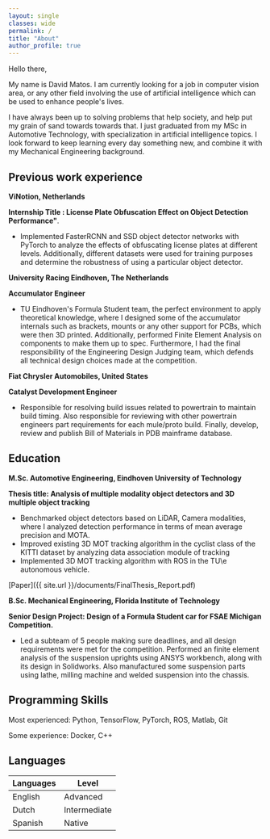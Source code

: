 ```yaml
---
layout: single
classes: wide
permalink: /
title: "About"
author_profile: true
---
```


Hello there, 

My name is David Matos. I am currently looking for a job in computer vision area, or any other field involving the use of artificial intelligence which can be used to enhance people's lives. 

I have always been up to solving problems that help society, and help put my grain of sand towards towards that. I just graduated from my MSc in Automotive Technology, with specialization in artificial intelligence topics. I look forward to keep learning every day something new, and combine it with my Mechanical Engineering background.  

## Previous work experience

**ViNotion, Netherlands**

**Internship Title : License Plate Obfuscation Effect on Object Detection Performance"**. 
* Implemented  FasterRCNN and SSD object detector networks with PyTorch to analyze the effects of obfuscating license plates  at different levels. Additionally, different datasets were used for training purposes and determine the robustness of using a particular object detector.

**University Racing Eindhoven, The Netherlands**

**Accumulator Engineer**

* TU Eindhoven's Formula Student team, the perfect environment to apply theoretical knowledge, where I designed some of the accumulator internals such as brackets, mounts or any other support for PCBs, which were then 3D printed. Additionally, performed Finite Element Analysis on components to make them up to spec. Furthermore, I had the final responsibility of the Engineering Design Judging team, which defends all technical design choices made at the competition.

**Fiat Chrysler Automobiles, United States**

**Catalyst Development Engineer**

* Responsible for resolving build issues related to powertrain to maintain build timing. Also responsible for reviewing with other powertrain engineers part requirements for each mule/proto build. Finally, develop, review and publish Bill of Materials in PDB mainframe database.


## Education
**M.Sc. Automotive Engineering, Eindhoven University of Technology**

**Thesis title: Analysis of multiple modality object detectors and 3D multiple object tracking**

* Benchmarked object detectors based on LiDAR, Camera modalities, where I analyzed detection performance in terms of mean average precision and MOTA.
* Improved existing 3D MOT tracking algorithm  in the cyclist class of the KITTI dataset by analyzing data association module of tracking
* Implemented 3D MOT tracking algorithm with ROS in the TU\e autonomous vehicle.

[Paper]({{ site.url }}/documents/FinalThesis_Report.pdf)  

**B.Sc. Mechanical Engineering, Florida Institute of Technology**

**Senior Design Project: Design of a Formula Student car for FSAE Michigan Competition.**

* Led a subteam of 5 people making sure deadlines, and all design requirements were met for the competition. Performed an finite element analysis of the suspension uprights using ANSYS workbench, along with its design in Solidworks. Also manufactured some suspension parts using lathe, milling machine and welded suspension into the chassis.


## Programming Skills
Most experienced: Python, TensorFlow, PyTorch, ROS, Matlab, Git

Some experience: Docker, C++

## Languages

| Languages 	|     Level    	|
| ---------	    | ------------	|
|  English  	|   Advanced   	|
|   Dutch   	| Intermediate 	|
|  Spanish  	|    Native    	|




